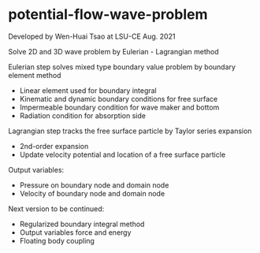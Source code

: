 # potential-flow-wave-problem

Developed by Wen-Huai Tsao at LSU-CE
Aug. 2021

Solve 2D and 3D wave problem by Eulerian - Lagrangian method

Eulerian step solves mixed type boundary value problem by boundary element method
- Linear element used for boundary integral
- Kinematic and dynamic boundary conditions for free surface
- Impermeable boundary condition for wave maker and bottom
- Radiation condition for absorption side

Lagrangian step tracks the free surface particle by Taylor series expansion
- 2nd-order expansion
- Update velocity potential and location of a free surface particle

Output variables:
- Pressure on boundary node and domain node
- Velocity of boundary node and domain node

Next version to be continued:
- Regularized boundary integral method
- Output variables force and energy
- Floating body coupling
